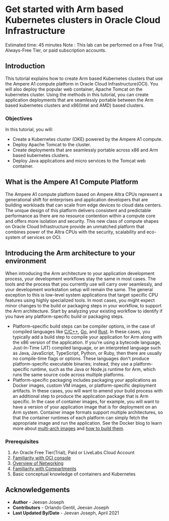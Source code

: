 # Get started with Arm based Kubernetes clusters in Oracle Cloud Infrastructure

Estimated time: 45 minutes
Note : This lab can be performed on a Free Trial, Always-Free Tier, or paid subscription accounts. 

## Introduction

This tutorial explains how to create Arm based Kubernetes clusters that use the Ampere A1 compute platform in Oracle Cloud Infrastructure(OCI). You will also deploy the popular web container, Apache Tomcat on the kubernetes cluster. Using the methods in this tutorial, you can create application deployments that are seamlessly portable between the Arm based kubernetes clusters and x86(Intel and AMD) based clusters. 

### Objectives

In this tutorial, you will:

* Create a Kubernetes cluster (OKE) powered by the Ampere A1 compute.
* Deploy Apache Tomcat to the cluster.
* Create deployments that are seamlessly portable across x86 and Arm based kubernetes clusters.  
* Deploy Java applications and micro services to the Tomcat web container.  

## What is the Ampere A1 Compute Platform

The Ampere A1 compute platform based on Ampere Altra CPUs represent a generational shift for enterprises and application developers that are building workloads that can scale from edge devices to cloud data centers. The unique design of this  platform delivers consistent and predictable performance as there are no resource contention within a compute core and offers more isolation and security. This new class of compute shapes on Oracle Cloud Infrastructure  provide an unmatched platform that combines power of the Altra CPUs with the security, scalability and eco-system of services on OCI.

## Introducing the Arm architecture to your environment

When introducing the Arm architecture to your application development process, your development workflows stay the same in most cases. The tools and the process that you currently use will carry over seamlessly, and your development workstation setup will remain the same. The general exception to this is low-level system applications that target specific CPU features using highly specialized tools.  In most cases, you might expect minor changes to the build or packaging steps in your workflow, to support the Arm architecture. Start by analyzing your existing workflow to identify if you have any platform-specific build or packaging steps. 

 - Platform-specific build steps can be compiler options, in the case of compiled languages like [C/C++](https://developer.amperecomputing.com/), [Go](https://github.com/golang/go/wiki/GoArm), and [Rust](https://doc.rust-lang.org/nightly/rustc/platform-support.html). In these cases, you typically add a build step to compile your application for Arm along with the x86 version of the application. If you're using a bytecode language, Just-In-Time (JIT) compiled language, or an interpreted language such as Java, JavaScript, TypeScript, Python, or Ruby, then there are usually no compile-time flags or options. These languages don't produce platform-specific executable binaries; instead, they use a platform-specific runtime, such as the Java or Node.js runtime for Arm, which runs the same source code across multiple platforms.
 - Platform-specific packaging includes packaging your applications as Docker images, custom VM images, or platform-specific deployment artifacts. In these cases, you will want to amend your build process with an additional step to produce the application package that is Arm specific. In the case of container images, for example, you will want to have a version of your application image that is for deployment on an Arm system. Container image formats support multiple architectures, so that the container runtimes of each platform can simply fetch the appropriate image and run the application. See the Docker blog to learn more about [multi-arch images](https://www.docker.com/blog/getting-started-with-docker-for-arm-on-linux/) and [how to build them](https://www.docker.com/blog/multi-arch-images/).


### Prerequisites

1. An Oracle Free Tier(Trial), Paid or LiveLabs Cloud Account
1. [Familiarity with OCI console](https://docs.us-phoenix-1.oraclecloud.com/Content/GSG/Concepts/console.htm)
1. [Overview of Networking](https://docs.us-phoenix-1.oraclecloud.com/Content/Network/Concepts/overview.htm)
1. [Familiarity with Compartments](https://docs.us-phoenix-1.oraclecloud.com/Content/GSG/Concepts/concepts.htm)
1. Basic conceptual knowledge of containers and Kubernetes

## Acknowledgements

* **Author** - Jeevan Joseph
* **Contributors** -  Orlando Gentil, Jeevan Joseph
* **Last Updated By/Date** - Jeevan Joseph, April 2021
